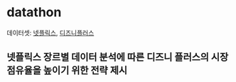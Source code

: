 # datathon

데이터셋: [넷플릭스](https://www.kaggle.com/shivamb/netflix-shows), [디즈니플러스](https://www.kaggle.com/shivamb/disney-movies-and-tv-shows)

## 넷플릭스 장르별 데이터 분석에 따른 디즈니 플러스의 시장 점유율을 높이기 위한 전략 제시
